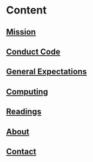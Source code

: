 # Content

## [Mission](/docs/mission)

## [Conduct Code](/docs/conduct)

## [General Expectations](/docs/expectations)

## [Computing](/docs/computing)

## [Readings](/docs/readings)

## [About](/docs/about)

## [Contact](/docs/contact)